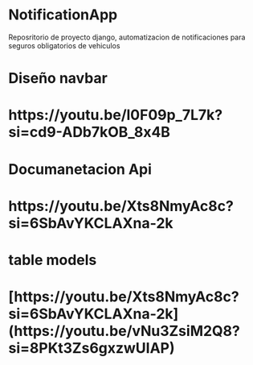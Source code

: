 # NotificationApp
Reposritorio de proyecto django, automatizacion de notificaciones para seguros obligatorios de vehiculos 


<h1>Diseño navbar<h1/>
https://youtu.be/l0F09p_7L7k?si=cd9-ADb7kOB_8x4B


<h1>Documanetacion Api<h1/>
https://youtu.be/Xts8NmyAc8c?si=6SbAvYKCLAXna-2k

<h1>table models<h1/>
[https://youtu.be/Xts8NmyAc8c?si=6SbAvYKCLAXna-2k](https://youtu.be/vNu3ZsiM2Q8?si=8PKt3Zs6gxzwUIAP)


